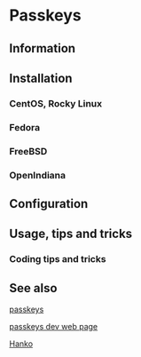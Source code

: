 # Passkeys

## Information

## Installation

### CentOS, Rocky Linux

### Fedora

### FreeBSD

### OpenIndiana

## Configuration

## Usage, tips and tricks

### Coding tips and tricks

## See also

[passkeys](https://www.passkeys.io/)

[passkeys dev web page](https://passkeys.dev/)

[Hanko](https://www.hanko.io/)
